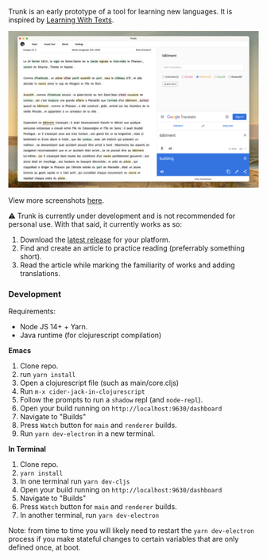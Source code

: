 Trunk is an early prototype of a tool for learning new languages. It
is inspired by [Learning With Texts](https://learningwithtexts.com/).

![](./docs/screenshots/trunk_word.png)

View more screenshots [here](./docs/screenshots).

⚠️ Trunk is currently under development and is not recommended for personal use.
With that said, it currently works as so:

1. Download the [latest release](https://github.com/theiceshelf/trunk/releases) for your platform.
2. Find and create an article to practice reading (preferrably something short).
3. Read the article while marking the familiarity of works and adding translations.

### Development

Requirements:

- Node JS 14+ + Yarn.
- Java runtime (for clojurescript compilation)

**Emacs**

1. Clone repo.
1. run `yarn install`
1. Open a clojurescript file (such as main/core.cljs)
1. Run `m-x cider-jack-in-clojurescript`
1. Follow the prompts to run a `shadow` repl (and `node-repl`).
1. Open your build running on `http://localhost:9630/dashboard`
1. Navigate to "Builds"
1. Press `Watch` button for `main` and `renderer` builds.
1. Run `yarn dev-electron` in a new terminal.

**In Terminal**

1. Clone repo.
1. `yarn install`
1. In one terminal run `yarn dev-cljs`
1. Open your build running on `http://localhost:9630/dashboard`
1. Navigate to "Builds"
1. Press `Watch` button for `main` and `renderer` builds.
1. In another terminal, run `yarn dev-electron`

Note: from time to time you will likely need to restart the `yarn dev-electron`
process if you make stateful changes to certain variables that are only defined
once, at boot.

